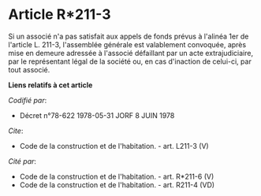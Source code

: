 # Article R*211-3

Si un associé n'a pas satisfait aux appels de fonds prévus à l'alinéa 1er de l'article L. 211-3, l'assemblée générale est
valablement convoquée, après mise en demeure adressée à l'associé défaillant par un acte extrajudiciaire, par le représentant
légal de la société ou, en cas d'inaction de celui-ci, par tout associé.

**Liens relatifs à cet article**

_Codifié par_:

  - Décret n°78-622 1978-05-31 JORF 8 JUIN 1978

_Cite_:

  - Code de la construction et de l'habitation. - art. L211-3 (V)

_Cité par_:

  - Code de la construction et de l'habitation. - art. R*211-6 (V)
  - Code de la construction et de l'habitation. - art. R211-4 (VD)
